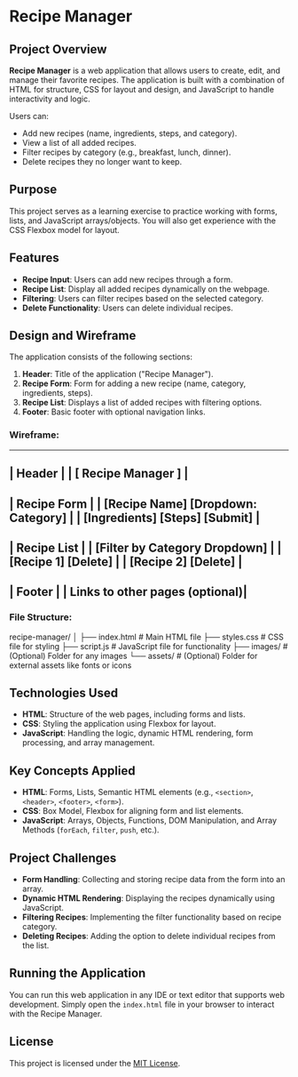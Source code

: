 # Recipe Manager

## Project Overview
**Recipe Manager** is a web application that allows users to create, edit, and manage their favorite recipes. The application is built with a combination of HTML for structure, CSS for layout and design, and JavaScript to handle interactivity and logic.

Users can:
- Add new recipes (name, ingredients, steps, and category).
- View a list of all added recipes.
- Filter recipes by category (e.g., breakfast, lunch, dinner).
- Delete recipes they no longer want to keep.

## Purpose
This project serves as a learning exercise to practice working with forms, lists, and JavaScript arrays/objects. You will also get experience with the CSS Flexbox model for layout.

## Features
- **Recipe Input**: Users can add new recipes through a form.
- **Recipe List**: Display all added recipes dynamically on the webpage.
- **Filtering**: Users can filter recipes based on the selected category.
- **Delete Functionality**: Users can delete individual recipes.

## Design and Wireframe
The application consists of the following sections:
1. **Header**: Title of the application ("Recipe Manager").
2. **Recipe Form**: Form for adding a new recipe (name, category, ingredients, steps).
3. **Recipe List**: Displays a list of added recipes with filtering options.
4. **Footer**: Basic footer with optional navigation links.

### Wireframe:
---------------------------------
|           Header                |
|     [ Recipe Manager ]           |
 ---------------------------------
|         Recipe Form              |
|  [Recipe Name] [Dropdown: Category] |
|  [Ingredients] [Steps] [Submit]  |
 ---------------------------------
|        Recipe List               |
|  [Filter by Category Dropdown]   |
|  [Recipe 1]  [Delete]            |
|  [Recipe 2]  [Delete]            |
 ---------------------------------
|            Footer                |
|   Links to other pages (optional)|
 ---------------------------------

 ### File Structure:
recipe-manager/
│
├── index.html          # Main HTML file
├── styles.css          # CSS file for styling
├── script.js           # JavaScript file for functionality
├── images/             # (Optional) Folder for any images
└── assets/             # (Optional) Folder for external assets like fonts or icons


## Technologies Used
- **HTML**: Structure of the web pages, including forms and lists.
- **CSS**: Styling the application using Flexbox for layout.
- **JavaScript**: Handling the logic, dynamic HTML rendering, form processing, and array management.

## Key Concepts Applied
- **HTML**: Forms, Lists, Semantic HTML elements (e.g., `<section>`, `<header>`, `<footer>`, `<form>`).
- **CSS**: Box Model, Flexbox for aligning form and list elements.
- **JavaScript**: Arrays, Objects, Functions, DOM Manipulation, and Array Methods (`forEach`, `filter`, `push`, etc.).

## Project Challenges
- **Form Handling**: Collecting and storing recipe data from the form into an array.
- **Dynamic HTML Rendering**: Displaying the recipes dynamically using JavaScript.
- **Filtering Recipes**: Implementing the filter functionality based on recipe category.
- **Deleting Recipes**: Adding the option to delete individual recipes from the list.

## Running the Application
You can run this web application in any IDE or text editor that supports web development. Simply open the `index.html` file in your browser to interact with the Recipe Manager.

## License
This project is licensed under the [MIT License](LICENSE).
